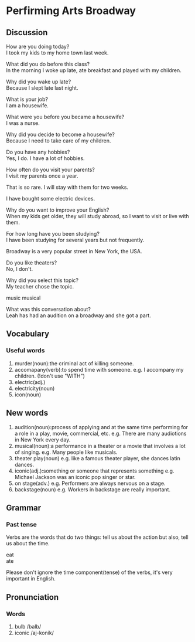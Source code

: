 # Perfirming Arts Broadway
## Discussion
How are you doing today?  
I took my kids to my home town last week.  

What did you do before this class?  
In the morning I woke up late, ate breakfast and played with my children.  

Why did you wake up late?  
Because I slept late last night.  

What is your job?  
I am a housewife.   

What were you before you became a housewife?  
I was a nurse.  

Why did you decide to become a housewife?  
Because I need to take care of my children.  

Do you have any hobbies?  
Yes, I do. I have a lot of hobbies.  

How often do you visit your parents?  
I visit my parents once a year.  

That is so rare. I will stay with them for two weeks.   

I have bought some electric devices.  

Why do you want to improve your English?  
When my kids get older, they will study abroad, so I want to visit or live with them.  

For how long have you been studying?  
I have been studying for several years but not frequently.  

Broadway is a very popular street in New York, the USA.  

Do you like theaters?  
No, I don't.  

Why did you select this topic?  
My teacher chose the topic.  

music
musical

What was this conversation about?  
Leah has had an audition on a broadway and she got a part. 

## Vocabulary
### Useful words
1. murder(noun):the criminal act of killing someone.
1. accomapany(verb):to spend time with someone. e.g. I accompany my children. (!don't use "WITH")
1. electric(adj.)
1. electricity(noun)
1. icon(noun)

## New words
1. audition(noun):process of applying and at the same time performing for a role in a play, movie, commercial, etc.  e.g. There are many audiotions in New York every day.  
1. musical(noun):a performance in a theater or a movie that involves a lot of singing. e.g. Many people like musicals.  
1. theater play(noun)  e.g.  like a famous theater player, she dances latin dances.  
1. iconic(adj.):something or someone that represents something e.g. Michael Jackson was an iconic pop singer or star.
1. on stage(adv.) e.g. Performers are always nervous on a stage.
1. backstage(noun) e.g. Workers in backstage are really important. 


## Grammar
### Past tense 
Verbs are the words that do two things: tell us about the action but also, tell us about the time.  

eat   
ate   

Please don't ignore the time component(tense) of the verbs, it's very important in English.  

## Pronunciation
### Words 
1. bulb /balb/
1. iconic /aj-konik/
